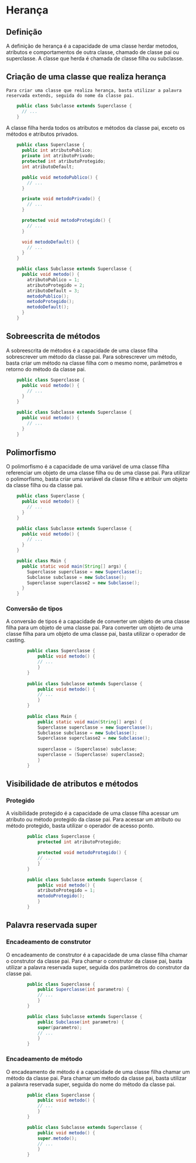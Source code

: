
# Herança
  ## Definição

A definição de herança é a capacidade de uma classe herdar metodos, atributos e comportamentos de outra classe, chamado de classe pai ou superclasse. A classe que herda é chamada de classe filha ou subclasse.

## Criação de uma classe que realiza herança 

    Para criar uma classe que realiza herança, basta utilizar a palavra reservada extends, seguida do nome da classe pai.

```java
    public class Subclasse extends Superclasse {
      // ...
    }
```

A classe filha herda todos os atributos e métodos da classe pai, exceto os métodos e atributos privados.

```java
    public class Superclasse {
      public int atributoPublico;
      private int atributoPrivado;
      protected int atributoProtegido;
      int atributoDefault;

      public void metodoPublico() {
        // ...
      }

      private void metodoPrivado() {
        // ...
      }

      protected void metodoProtegido() {
        // ...
      }

      void metodoDefault() {
        // ...
      }
    }

    public class Subclasse extends Superclasse {
      public void metodo() {
        atributoPublico = 1;
        atributoProtegido = 2;
        atributoDefault = 3;
        metodoPublico();
        metodoProtegido();
        metodoDefault();
      }
    }
```

  ## Sobreescrita de métodos

A sobreescrita de métodos é a capacidade de uma classe filha sobrescrever um método da classe pai. Para sobrescrever um método, basta criar um método na classe filha com o mesmo nome, parâmetros e retorno do método da classe pai.

```java
    public class Superclasse {
      public void metodo() {
        // ...
      }
    }

    public class Subclasse extends Superclasse {
      public void metodo() {
        // ...
      }
    }
```

  ## Polimorfismo

O polimorfismo é a capacidade de uma variável de uma classe filha referenciar um objeto de uma classe filha ou de uma classe pai. Para utilizar o polimorfismo, basta criar uma variável da classe filha e atribuir um objeto da classe filha ou da classe pai.

```java
    public class Superclasse {
      public void metodo() {
        // ...
      }
    }

    public class Subclasse extends Superclasse {
      public void metodo() {
        // ...
      }
    }

    public class Main {
      public static void main(String[] args) {
        Superclasse superclasse = new Superclasse();
        Subclasse subclasse = new Subclasse();
        Superclasse superclasse2 = new Subclasse();
      }
    }
```

### Conversão de tipos 

A conversão de tipos é a capacidade de converter um objeto de uma classe filha para um objeto de uma classe pai. Para converter um objeto de uma classe filha para um objeto de uma classe pai, basta utilizar o operador de casting.
    
```java
        public class Superclasse {
            public void metodo() {
            // ...
            }
        }
    
        public class Subclasse extends Superclasse {
            public void metodo() {
            // ...
            }
        }
    
        public class Main {
            public static void main(String[] args) {
            Superclasse superclasse = new Superclasse();
            Subclasse subclasse = new Subclasse();
            Superclasse superclasse2 = new Subclasse();
    
            superclasse = (Superclasse) subclasse;
            superclasse = (Superclasse) superclasse2;
            }
        }
```

## Visibilidade de atributos e métodos
### Protegido

A visibilidade protegido é a capacidade de uma classe filha acessar um atributo ou método protegido da classe pai. Para acessar um atributo ou método protegido, basta utilizar o operador de acesso ponto.

```java
        public class Superclasse {
            protected int atributoProtegido;

            protected void metodoProtegido() {
            // ...
            }
        }

        public class Subclasse extends Superclasse {
            public void metodo() {
            atributoProtegido = 1;
            metodoProtegido();
            }
        }
```

## Palavra reservada super 
### Encadeamento de construtor 

O encadeamento de construtor é a capacidade de uma classe filha chamar o construtor da classe pai. Para chamar o construtor da classe pai, basta utilizar a palavra reservada super, seguida dos parâmetros do construtor da classe pai.

```java
        public class Superclasse {
            public Superclasse(int parametro) {
            // ...
            }
        }

        public class Subclasse extends Superclasse {
            public Subclasse(int parametro) {
            super(parametro);
            // ...
            }
        }
```

### Encadeamento de método

O encadeamento de método é a capacidade de uma classe filha chamar um método da classe pai. Para chamar um método da classe pai, basta utilizar a palavra reservada super, seguida do nome do método da classe pai.

```java
        public class Superclasse {
            public void metodo() {
            // ...
            }
        }

        public class Subclasse extends Superclasse {
            public void metodo() {
            super.metodo();
            // ...
            }
        }
```